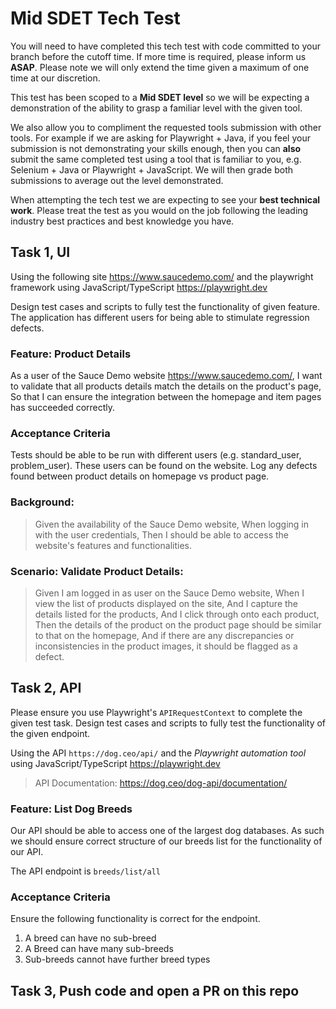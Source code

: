 # Mid SDET Tech Test

You will need to have completed this tech test with code committed to your branch before the cutoff time. If more time is required, please inform us **ASAP**. Please note we will only extend the time given a maximum of one time at our discretion.

This test has been scoped to a **Mid SDET level** so we will be expecting a demonstration of the ability to grasp a familiar level with the given tool. 

We also allow you to compliment the requested tools submission with other tools. For example if we are asking for Playwright + Java, if you feel your submission is not demonstrating your skills enough, then you can **also** submit the same completed test using a tool that is familiar to you, e.g. Selenium + Java or Playwright + JavaScript. We will then grade both submissions to average out the level demonstrated.

When attempting the tech test we are expecting to see your **best technical work**. Please treat the test as you would on the job following the leading industry best practices and best knowledge you have. 

## Task 1, UI

Using the following site https://www.saucedemo.com/ and the playwright framework using JavaScript/TypeScript https://playwright.dev

Design test cases and scripts to fully test the functionality of given feature. The application has different users for being able to stimulate regression defects.

### Feature: Product Details 

As a user of the Sauce Demo website https://www.saucedemo.com/,
I want to validate that all products details match the details on the product's page,
So that I can ensure the integration between the homepage and item pages has succeeded correctly.

### Acceptance Criteria

Tests should be able to be run with different users (e.g. standard_user, problem_user). These users can be found on the website. Log any defects found between product details on homepage vs product page. 

### Background:

> Given the availability of the Sauce Demo website,
> When logging in with the user credentials,
> Then I should be able to access the website's features and functionalities.

### Scenario: Validate Product Details:
> Given I am logged in as user on the Sauce Demo website,
> When I view the list of products displayed on the site,
> And I capture the details listed for the products,
> And I click through onto each product,
> Then the details of the product on the product page should be similar to that on the homepage,
> And if there are any discrepancies or inconsistencies in the product images, it should be flagged as a defect.

## Task 2, API

Please ensure you use Playwright's `APIRequestContext` to complete the given test task. Design test cases and scripts to fully test the functionality of the given endpoint.

Using the API `https://dog.ceo/api/` and the *Playwright automation tool* using JavaScript/TypeScript https://playwright.dev
> API Documentation: https://dog.ceo/dog-api/documentation/

### Feature: List Dog Breeds

Our API should be able to access one of the largest dog databases. As such we should ensure correct structure of our breeds list for the functionality of our API. 

The API endpoint is `breeds/list/all`

### Acceptance Criteria

Ensure the following functionality is correct for the endpoint. 

1. A breed can have no sub-breed
2. A Breed can have many sub-breeds
3. Sub-breeds cannot have further breed types


## Task 3, Push code and open a PR on this repo
